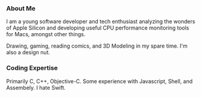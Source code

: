 
### About Me
I am a young software developer and tech enthusiast analyzing the wonders of Apple Silicon and developing useful CPU performance monitoring tools for Macs, amongst other things.

Drawing, gaming, reading comics, and 3D Modeling in my spare time.  I'm also a design nut.

<!--I recently tested out the Apple App Store experience with a simple WatchOS app called Coin Fliporator. You can check it out [here](https://apps.apple.com/us/app/coin-fliporator/id1611054060) if you'd like.-->

### Coding Expertise
Primarily C, C++, Objective-C. Some experience with Javascript, Shell, and Assembely. I hate Swift.

<!--### Support
If you would like to support me efforts, you can donate to my [Cash App.](https://cash.app/$bitespotatobacks)-->
